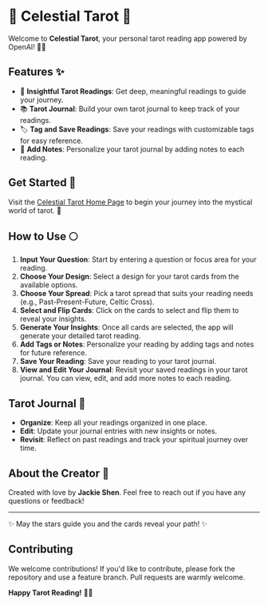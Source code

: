 # 🌟 Celestial Tarot 🌙

Welcome to **Celestial Tarot**, your personal tarot reading app powered by OpenAI! 🌌✨

## Features ✨

- 🔮 **Insightful Tarot Readings**: Get deep, meaningful readings to guide your journey.
- 📚 **Tarot Journal**: Build your own tarot journal to keep track of your readings.
- 🏷️ **Tag and Save Readings**: Save your readings with customizable tags for easy reference.
- 📝 **Add Notes**: Personalize your tarot journal by adding notes to each reading.

## Get Started 🌟

Visit the [Celestial Tarot Home Page](https://jackie3668.github.io/celestial-tarot-2.0/) to begin your journey into the mystical world of tarot. 🌠

## How to Use 🌕

1. **Input Your Question**: Start by entering a question or focus area for your reading.
2. **Choose Your Design**: Select a design for your tarot cards from the available options.
3. **Choose Your Spread**: Pick a tarot spread that suits your reading needs (e.g., Past-Present-Future, Celtic Cross).
4. **Select and Flip Cards**: Click on the cards to select and flip them to reveal your insights.
5. **Generate Your Insights**: Once all cards are selected, the app will generate your detailed tarot reading.
6. **Add Tags or Notes**: Personalize your reading by adding tags and notes for future reference.
7. **Save Your Reading**: Save your reading to your tarot journal.
8. **View and Edit Your Journal**: Revisit your saved readings in your tarot journal. You can view, edit, and add more notes to each reading.

## Tarot Journal 🌠

- **Organize**: Keep all your readings organized in one place.
- **Edit**: Update your journal entries with new insights or notes.
- **Revisit**: Reflect on past readings and track your spiritual journey over time.

## About the Creator 🌙

Created with love by **Jackie Shen**. Feel free to reach out if you have any questions or feedback!

---

✨ May the stars guide you and the cards reveal your path! ✨

## Contributing

We welcome contributions! If you'd like to contribute, please fork the repository and use a feature branch. Pull requests are warmly welcome.

**Happy Tarot Reading!** 🌟🔮
